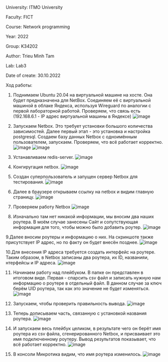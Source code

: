 University: ITMO University

Faculty: FICT

Course: Network programming

Year: 2022

Group: K34202

Author: Trieu Minh Tam

Lab: Lab3

Date of create: 30.10.2022

Ход работы:

1. Поднимаем Ubuntu 20.04 на виртуальной машине на хосте. Она будет предназначена для NetBox. Соединяем её с виртуальной машиной в облаке Яндекса, используя Wireguard по аналогии с первой лабораторной работой. Проверяем, что связь есть (192.168.6.1 - IP адрес виртуальной машины в Яндексе)
![image](https://user-images.githubusercontent.com/87965299/198852657-ec74dc4c-5ef1-407c-864f-f80b678bf1b4.png)

2. Запускаем Netbox. Это требует установки большого количества зависимостей. Далее первый этап - это установка и настройка postgresql. Создаем базу данных Netbox с одноимённым пользователем, запускаем. Проверяем, что всё работает корректно.
![image](https://user-images.githubusercontent.com/87965299/198852960-03eb2787-8265-49a6-9a58-975e0c62e737.png)
![image](https://user-images.githubusercontent.com/87965299/198854387-ae15717f-3fc4-4ecb-8134-5f967a8805a8.png)

3. Устанавливаем redis-server.
![image](https://user-images.githubusercontent.com/87965299/198854480-7ff27b90-a5d7-46e3-8fa5-e4e3e5c1e724.png)

4. Конгиругация netbox.
![image](https://user-images.githubusercontent.com/87965299/198855116-32b7e962-40b0-4c6e-98a6-cc589416639c.png)

5. Создан суперпользователь и запущен сервер Netbox для тестирования.
![image](https://user-images.githubusercontent.com/87965299/198855373-5b73b0d3-85ba-47bb-82aa-9793fe9d32e7.png)

6. Далее в браузере открываем ссылку на netbox и видим главную страницу.
![image](https://user-images.githubusercontent.com/87965299/198855603-add1b14b-43f2-4e68-9a19-15b3e4faf865.png)

7. Проверяем работу Netbox
![image](https://user-images.githubusercontent.com/87965299/198855839-480a5fa4-adb6-4343-96b5-370a50888a8a.png)

8. Изначально там нет никакой информации, мы вносим два наших роутера. В моём случае занесены Сайт и сопутствующая информация для того, чтобы можно было добавить роутер.
![image](https://user-images.githubusercontent.com/87965299/203049005-2dcd4af3-3ddb-49e6-ab51-f6754015b2ea.png)

9.Далее вносим роутеры и информацию о них. На скриншоте также присутствует IP адрес, но по факту он будет внесён позднее.
![image](https://user-images.githubusercontent.com/87965299/203049799-f7279921-6fe0-42eb-abcf-4ead9dd523b2.png)

10.Для внесения IP адреса требуется создать интерфейс на роутере. Таким образом, в Netbox записаны два роутера, их ID, названияи, нтерфейсы и IP адреса.
![image](https://user-images.githubusercontent.com/87965299/203050352-00e19f47-6180-4d46-9538-fde1d6aa13b8.png)

11. Начинаем работу над плейбуком. В папке он представлен в итоговом виде. Первая - спарсить csv файл и записать нужную нам информацию о роутере в отдельный файл. В данном случае за ключ берём UID роутера, так как это значение не будет изменяться.
![image](https://user-images.githubusercontent.com/87965299/203050889-b1b0567b-47d9-478c-8104-f2400165c803.png)

12. Запускаем, чтобы проверить правильность вывода.
![image](https://user-images.githubusercontent.com/87965299/203051023-20a72560-7b2f-4659-a690-9e156334f646.png)

13. Теперь дописываем часть, связанную с установкой названия роутера.
![image](https://user-images.githubusercontent.com/87965299/203051794-2946e196-8d51-499b-adfa-c8c4cec04df0.png)

14. И запускаем весь плейбук целиком, в результате чего он берёт имя роутера из csv файла, сгенерированного Netbox, и присваивает это имя подключенному роутеру. Вывод результатов показывает, что всё работает корректно.
![image](https://user-images.githubusercontent.com/87965299/203051955-1119487c-fbcd-4a98-a4b4-6427e0ad08a1.png)

15. В консоли Микротика видим, что имя роутера изменилось.
![image](https://user-images.githubusercontent.com/87965299/203052091-04979f97-2ce6-47b3-991f-3c7abf9fa720.png)

